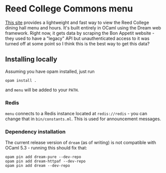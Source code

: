 # Reed College Commons menu

[This site](https://menu.enby.land) provides a lightweight and fast way to view the Reed College dining hall menu and hours. It's built entirely in OCaml using the Dream web framework. Right now, it gets data by scraping the Bon Appetit website - they used to have a "legacy" API but unauthenticated access to it was turned off at some point so I think this is the best way to get this data?

## Installing locally

Assuming you have opam installed, just run

```shell
opam install .
```

and `menu` will be added to your `PATH`.

### Redis

`menu` connects to a Redis instance located at `redis://redis` - you can change that in `bin/constants.ml`. This is used for announcement messages.

### Dependency installation

The current release version of `dream` (as of writing) is not compatible with OCaml 5.3 - running this should fix that:

```shell
opam pin add dream-pure --dev-repo
opam pin add dream-httpaf --dev-repo
opam pin add dream --dev-repo
```